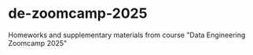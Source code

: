 # de-zoomcamp-2025
Homeworks and supplementary materials from course "Data Engineering Zoomcamp 2025"
